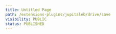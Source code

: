 ```yaml
---
title: Untitled Page
path: /extensions-plugins/jupitaleb/drive/save
visibility: PUBLIC
status: PUBLISHED
---
```




